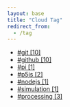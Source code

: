 ```yaml
---
layout: base
title: "Cloud Tag"
redirect_from:
  - /tag
---
```


<div class="link-list"><ul>
	<li>
		<a href="/tag/git">#git [10]</a>
	</li>
	<li>
		<a href="/tag/github">#github [10]</a>
	</li>
	<li>
		<a href="/tag/pi">#pi [1]</a>
	</li>
	<li>
		<a href="/tag/p5js">#p5js [2]</a>
	</li>
	<li>
		<a href="/tag/nodejs">#nodejs [1]</a>
	</li>
	<li>
		<a href="/tag/simulation">#simulation [1]</a>
	</li>
	<li>
		<a href="/tag/processing">#processing [3]</a>
	</li>
</ul>
</div>